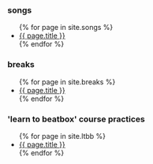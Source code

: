 
### songs

<ul>
  {% for page in site.songs %}
  <li>
    <a href="{{ site.baseurl }}{{ page.url }}">
    {{ page.title }}
    </a>
  </li>
  {% endfor %}
</ul>


### breaks

<ul>
  {% for page in site.breaks %}
  <li>
    <a href="{{ site.baseurl }}{{ page.url }}">
    {{ page.title }}
    </a>
  </li>
  {% endfor %}
</ul>


### 'learn to beatbox' course practices

<ul>
  {% for page in site.ltbb %}
  <li>
    <a href="{{ site.baseurl }}{{ page.url }}">
    {{ page.title }}
    </a>
  </li>
  {% endfor %}
</ul>

